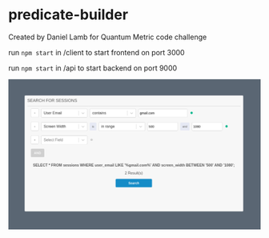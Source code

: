 # predicate-builder

Created by Daniel Lamb for Quantum Metric code challenge

run `npm start` in /client to start frontend on port 3000 

run `npm start` in /api to start backend on port 9000

![Image of UI](predicate-builder.png)
